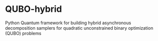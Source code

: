 # QUBO-hybrid
Python Quantum framework for building hybrid asynchronous decomposition samplers for quadratic unconstrained binary optimization (QUBO) problems
